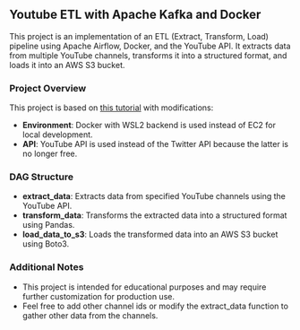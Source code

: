 ## Youtube ETL with Apache Kafka and Docker

This project is an implementation of an ETL (Extract, Transform, Load) pipeline using Apache Airflow, Docker, and the YouTube API. It extracts data from multiple YouTube channels, transforms it into a structured format, and loads it into an AWS S3 bucket.

### Project Overview

This project is based on [this tutorial](https://www.youtube.com/watch?v=q8q3OFFfY6c&t=1652s) with modifications:

- **Environment**: Docker with WSL2 backend is used instead of EC2 for local development.
- **API**: YouTube API is used instead of the Twitter API because the latter is no longer free.

### DAG Structure

- **extract_data**: Extracts data from specified YouTube channels using the YouTube API.
- **transform_data**: Transforms the extracted data into a structured format using Pandas.
- **load_data_to_s3**: Loads the transformed data into an AWS S3 bucket using Boto3.

### Additional Notes

- This project is intended for educational purposes and may require further customization for production use.
- Feel free to add other channel ids or modify the extract_data function to gather other data from the channels.
